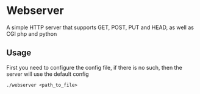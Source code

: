 # Webserver
A simple HTTP server that supports GET, POST, PUT and HEAD, as well as CGI php and python
## Usage
First you need to configure the config file, if there is no such, then the server will use the default config
```
./webserver <path_to_file>
```
